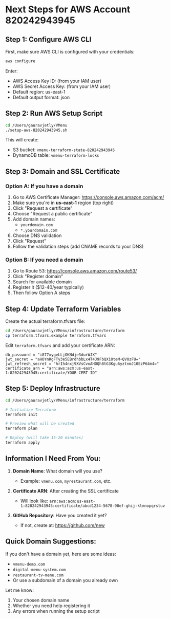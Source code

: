 # Next Steps for AWS Account 820242943945

## Step 1: Configure AWS CLI

First, make sure AWS CLI is configured with your credentials:

```bash
aws configure
```

Enter:
- AWS Access Key ID: (from your IAM user)
- AWS Secret Access Key: (from your IAM user)
- Default region: us-east-1
- Default output format: json

## Step 2: Run AWS Setup Script

```bash
cd /Users/gauravjetly/VMenu
./setup-aws-820242943945.sh
```

This will create:
- S3 bucket: `vmenu-terraform-state-820242943945`
- DynamoDB table: `vmenu-terraform-locks`

## Step 3: Domain and SSL Certificate

### Option A: If you have a domain
1. Go to AWS Certificate Manager: https://console.aws.amazon.com/acm/
2. Make sure you're in **us-east-1** region (top right)
3. Click "Request a certificate"
4. Choose "Request a public certificate"
5. Add domain names:
   - `yourdomain.com`
   - `*.yourdomain.com`
6. Choose DNS validation
7. Click "Request"
8. Follow the validation steps (add CNAME records to your DNS)

### Option B: If you need a domain
1. Go to Route 53: https://console.aws.amazon.com/route53/
2. Click "Register domain"
3. Search for available domain
4. Register it ($12-40/year typically)
5. Then follow Option A steps

## Step 4: Update Terraform Variables

Create the actual terraform.tfvars file:

```bash
cd /Users/gauravjetly/VMenu/infrastructure/terraform
cp terraform.tfvars.example terraform.tfvars
```

Edit `terraform.tfvars` and add your certificate ARN:
```hcl
db_password = "i877xygvLLjOKNdje3durWJX"
jwt_secret = "aHOYnRgFTy3e5EBrdhbbLx4T4J9FbQXiOteM+QV0zFU="
jwt_refresh_secret = "hrIh4nxj9XVsCvoAHOQh8tG3Kgu6yztnmJ10EzP64m4="
certificate_arn = "arn:aws:acm:us-east-1:820242943945:certificate/YOUR-CERT-ID"
```

## Step 5: Deploy Infrastructure

```bash
cd /Users/gauravjetly/VMenu/infrastructure/terraform

# Initialize Terraform
terraform init

# Preview what will be created
terraform plan

# Deploy (will take 15-20 minutes)
terraform apply
```

## Information I Need From You:

1. **Domain Name**: What domain will you use?
   - Example: `vmenu.com`, `myrestaurant.com`, etc.

2. **Certificate ARN**: After creating the SSL certificate
   - Will look like: `arn:aws:acm:us-east-1:820242943945:certificate/abcd1234-5678-90ef-ghij-klmnopqrstuv`

3. **GitHub Repository**: Have you created it yet?
   - If not, create at: https://github.com/new

## Quick Domain Suggestions:

If you don't have a domain yet, here are some ideas:
- `vmenu-demo.com`
- `digital-menu-system.com`
- `restaurant-tv-menu.com`
- Or use a subdomain of a domain you already own

Let me know:
1. Your chosen domain name
2. Whether you need help registering it
3. Any errors when running the setup script